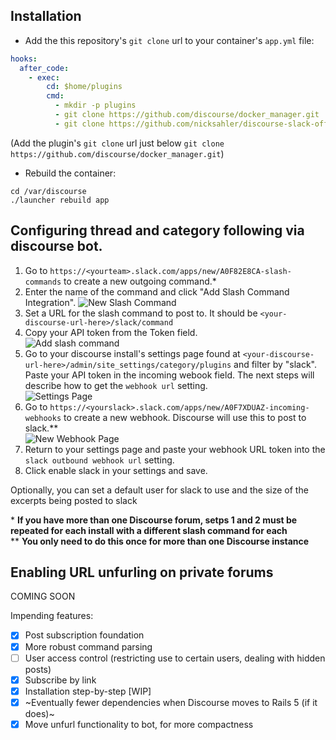 ## Installation

* Add the this repository's `git clone` url to your container's `app.yml` file:

```yml
hooks:
  after_code:
    - exec:
        cd: $home/plugins
        cmd:
          - mkdir -p plugins
          - git clone https://github.com/discourse/docker_manager.git
          - git clone https://github.com/nicksahler/discourse-slack-official.git
```

(Add the plugin's `git clone` url just below `git clone https://github.com/discourse/docker_manager.git`)

* Rebuild the container:

```
cd /var/discourse
./launcher rebuild app
```

## Configuring thread and category following via discourse bot.

1. Go to `https://<yourteam>.slack.com/apps/new/A0F82E8CA-slash-commands` to create a new outgoing command.\*
2. Enter the name of the command and click "Add Slash Command Integration".
![New Slash Command](https://cloud.githubusercontent.com/assets/1386403/16739197/f925f9f6-4766-11e6-92a7-8ea7897e7150.png)  
3. Set a URL for the slash command to post to. It should be `<your-discourse-url-here>/slack/command`
4. Copy your API token from the Token field.  
![Add slash command](https://cloud.githubusercontent.com/assets/1386403/16739199/f92d42ec-4766-11e6-9ea5-131d5625db2e.png)
4. Go to your discourse install's settings page found at `<your-discourse-url-here>/admin/site_settings/category/plugins` and filter by "slack". Paste your API token in the incoming webook field. The next steps will describe how to get the `webhook url` setting.  
![Settings Page](https://cloud.githubusercontent.com/assets/1386403/16739198/f92c6b60-4766-11e6-99b2-877a370f67b5.png)  
5. Go to `https://<yourslack>.slack.com/apps/new/A0F7XDUAZ-incoming-webhooks` to create a new webhook. Discourse will use this to post to slack.\*\*  
![New Webhook Page](https://cloud.githubusercontent.com/assets/1386403/16739200/f92dbee8-4766-11e6-9e4a-03289337a91b.png)
6. Return to your settings page and paste your webhook URL token into the `slack outbound webhook url` setting.
7. Click enable slack in your settings and save.

Optionally, you can set a default user for slack to use and the size of the excerpts being posted to slack

\* **If you have more than one Discourse forum, setps 1 and 2 must be repeated for each install with a different slash command for each**  
\*\* **You only need to do this once for more than one Discourse instance**

## Enabling URL unfurling on private forums 

COMING SOON


Impending features:
- [x] Post subscription foundation
- [x] More robust command parsing 
- [ ] User access control (restricting use to certain users, dealing with hidden posts)
- [x] Subscribe by link
- [x] Installation step-by-step [WIP]
- [x] ~Eventually fewer dependencies when Discourse moves to Rails 5 (if it does)~
- [x] Move unfurl functionality to bot, for more compactness

